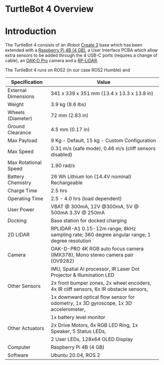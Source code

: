 # TurtleBot 4 Overview

# Introduction

The TurtleBot 4 consists of an iRobot [Create 3](../TurtleBot4/On-Board-Computers/Create3/) base which has been extended with a [Raspberry Pi 4B (4 GB)](../TurtleBot4/On-Board-Computers/Raspberry-Pi/), a User Interface PCBA which allow extra sensors to be added through the 4 USB-C ports (requires a change of cable), an [OAK-D Pro](../TurtleBot4/Sensors/Camera-OAK-D.md) camera and a [RP-LiDAR](../TurtleBot4/Sensors/LiDAR.md). 

The TurtleBot 4 runs on ROS2 (in our case ROS2 Humble) and 


| Specification           | Value                                                                                       |
|-------------------------|---------------------------------------------------------------------------------------------|
| External Dimensions     | 341 x 339 x 351 mm (13.4 x 13.3 x 13.8 in)                                                  |
| Weight                  | 3.9 kg (8.6 lbs)                                                                            |
| Wheels (Diameter)       | 72 mm (2.83 in)                                                                             |
| Ground Clearance        | 4.5 mm (0.17 in)                                                                            |
| Max Payload             | 9 Kg - Default, 15 kg - Custom Configuration                                                |
| Max Speed               | 0.31 m/s (safe mode), 0.46 m/s (cliff sensors disabled)                                     |
| Max Rotational Speed    | 1.90 rad/s                                                                                  |
| Battery Chemistry       | 26 Wh Lithium Ion (14.4V nominal) Rechargeable                                              |
| Charge Time             | 2.5 hrs                                                                                     |
| Operating Time          | 2.5 - 4.0 hrs (load dependent)                                                              |
| User Power              | VBAT @ 300mA, 12V @300mA, 5V @ 500mA 3.3V @ 250mA                                           |
| Docking                 | Base station for docked charging                                                            |
| 2D LIDAR                | RPLIDAR-A1 0.15-12m range; 8kHz sampling rate; 360 degree angular range; 1 degree resolution|
| Camera                  | OAK-D-PRO 4K RGB auto focus camera (IMX378), Mono stereo camera pair (OV9282)              |
|                         | IMU, Spatial AI processor, IR Laser Dot Projector & Illumination LED                        |
| Other Sensors           | 2x front bumper zones, 2x wheel encoders, 4x IR cliff sensors, 6x IR obstacle sensors,      |
|                         | 1x downward optical flow sensor for odometry, 1x 3D gyroscope, 1x 3D accelerometer,         |
|                         | 1x battery level monitor                                                                    |
| Other Actuators         | 2x Drive Motors, 6x RGB LED Ring, 1x Speaker, 5 Status LEDs,                                |
|                         | 2 User LEDs, 128x64 OLED Display                                                            |
| Computer                | Raspberry Pi 4B (4 GB)                                                                      |
| Software                | Ubuntu 20.04, ROS 2                                                                         |
